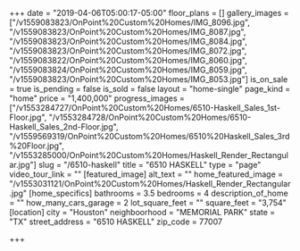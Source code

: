 +++
date = "2019-04-06T05:00:17-05:00"
floor_plans = []
gallery_images = ["/v1559083823/OnPoint%20Custom%20Homes/IMG_8096.jpg", "/v1559083823/OnPoint%20Custom%20Homes/IMG_8087.jpg", "/v1559083823/OnPoint%20Custom%20Homes/IMG_8084.jpg", "/v1559083823/OnPoint%20Custom%20Homes/IMG_8072.jpg", "/v1559083822/OnPoint%20Custom%20Homes/IMG_8060.jpg", "/v1559083824/OnPoint%20Custom%20Homes/IMG_8059.jpg", "/v1559083823/OnPoint%20Custom%20Homes/IMG_8053.jpg"]
is_on_sale = true
is_pending = false
is_sold = false
layout = "home-single"
page_kind = "home"
price = "1,400,000"
progress_images = ["/v1553284727/OnPoint%20Custom%20Homes/6510-Haskell_Sales_1st-Floor.jpg", "/v1553284728/OnPoint%20Custom%20Homes/6510-Haskell_Sales_2nd-Floor.jpg", "/v1559569319/OnPoint%20Custom%20Homes/6510%20Haskell_Sales_3rd%20Floor.jpg", "/v1553285000/OnPoint%20Custom%20Homes/Haskell_Render_Rectangular.jpg"]
slug = "/6510-haskell"
title = "6510 HASKELL"
type = "page"
video_tour_link = ""
[featured_image]
alt_text = ""
home_featured_image = "/v1553031121/OnPoint%20Custom%20Homes/Haskell_Render_Rectangular.jpg"
[home_specifics]
bathrooms = 3.5
bedrooms = 4
description_of_home = ""
how_many_cars_garage = 2
lot_square_feet = ""
square_feet = "3,754"
[location]
city = "Houston"
neighboorhood = "MEMORIAL PARK"
state = "TX"
street_address = "6510 HASKELL"
zip_code = 77007

+++
